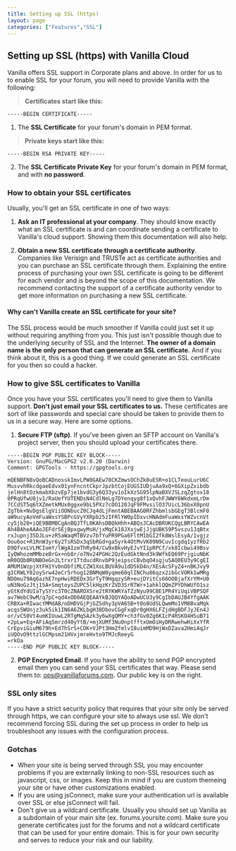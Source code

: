 ```yaml
---
title: Setting up SSL (https)
layout: page
categories: ["Features","SSL"]
---
```


## Setting up SSL (https) with Vanilla Cloud

Vanilla offers SSL support in Corporate plans and above. In order for us to to enable SSL for your forum, you will need to provide Vanilla with the following:

> **Certificates start like this:**

```
-----BEGIN CERTIFICATE-----
```

1. The **SSL Certificate** for your forum's domain in PEM format.

> **Private keys start like this:**

```
-----BEGIN RSA PRIVATE KEY-----
```

2. The **SSL Certificate Private Key** for your forum's domain in PEM format, and with **no password**.

### How to obtain your SSL certificates

Usually, you'll get an SSL certificate in one of two ways:

1. **Ask an IT professional at your company**. They should know exactly what an SSL certificate is and can coordinate sending a certificate to Vanilla's cloud support. Showing them this documentation will also help.

2. **Obtain a new SSL certificate through a certificate authority**. Companies like Verisign and TRUSTe act as certificate authorities and you can purchase an SSL certificate through them. Explaining the entire process of purchasing your own SSL certificate is going to be different for each vendor and is beyond the scope of this documentation. We recommend contacting the support of a certificate authority vendor to get more information on purchasing a new SSL certificate.

#### Why can't Vanilla create an SSL certificate for your site?

The SSL process would be much smoother if Vanilla could just set it up without requiring anything from you. This just isn't possible though due to the underlying security of SSL and the Internet. **The owner of a domain name is the only person that can generate an SSL certificate.** And if you think about it, this is a good thing. If we could generate an SSL certificate for you then so could a hacker.

### How to give SSL certificates to Vanilla

Once you have your SSL certificates you'll need to give them to Vanilla support. **Don't just email your SSL certificates to us.** These certificates are sort of like passwords and special care should be taken to provide them to us in a secure way. Here are some options.

1. **Secure FTP (sftp)**. If you've been given an SFTP account on Vanilla's project server, then you should upload your certificates there.

```
-----BEGIN PGP PUBLIC KEY BLOCK-----
Version: GnuPG/MacGPG2 v2.0.20 (Darwin)
Comment: GPGTools - https://gpgtools.org

mQENBFN8vQoBCADnosskImvLPW8GAEw78CKZmwsOChZk0uESR+o1CLTeouLurU6C
MusvvhRkcdgaeEdvx01ynFncntCkprJpzbtCojEUGSIUDjuAa9xQ+6GXipZxibdb
jelHn8tOzkmabXbzvEp7je1bvdG3y6Q33yv1oIkXzSG95lpNaBXVJSLzqZgtox18
0PRqUfwU8jv1/RaUefYUTENDsN4CdlNeLg7DYenqyg8f1xQvhFJWWY6WkdxmLrDm
7CCdST5q6tXZmetkMUx0ggxe9bL5PXz7cOO120JqF9FMvsilO37UicL36bxX0pnU
ZgTbk+NvDgsElgViiOONbucZ0CJq4dLjFmntABEBAAG0RFZhbmlsbGEgT3BlcmF0
aW9ucyAoVmFuaWxsYSBPcGVyYXRpb25zIFRlYW0pIDxvcHNAdmFuaWxsYWZvcnVt
cy5jb20+iQE9BBMBCgAnBQJTfL0KAhsDBQkHhh+ABQsJCAcDBRUKCQgLBRYCAwEA
Ah4BAheAAAoJEFdr5EjBpxgwyMsH/jxMqCk18JXxjwEjJjgUBK59P5vszu1JqBtx
rxJupnj35DJLu+zR5aWaqMTBVzv7bfYuPR9PGa6FltM1bGI2fk8WslEsyA/1vgjz
Oou6oc+R1RnW3yr6y2TsRSDx3qSbRGd+ga5yrk4OtMvVK09N9CuvIcgdq1yzfRb2
D9QfvxLVLMCIomY/lWgAIzmThRy04/Cw9xBkvHyEJvYI1pRPCf/xk8Icbwi49Bsv
IyQWhozmMMbzeBrGx+nb8r/o7Nv24PGHc2QzEudGktNnd3k9WfkEQ69PrjgiuNbK
mR0QQb0RUNBOeGn2Ltrxr1TtducdRnvbP9jeipscCBvbqO4sgju5AQ0EU3y9CgEI
AMUM1WzpjXtFH1YvbnObfiMLCZW1XoLBUVA9u1dD5kD4n/XEsAcSFyZ4+nBKJvy9
gICRWLY82oySrw42eCr5rhog12BNMqW0yqme60qlINChu86qzx2ibGcVORk1wMRg
NDOmu79Aq6azhE7npHwiRDEDx3GrTyT9HgqzySR+eujDYitCs66OOBjafXrYM+U0
uN3NoGzJtj15A+SmqtoysZUPC5lkHqzKrZVD3SrRTWr+1ahklQQmZPYDhWUfO1sz
yGtKdYdUIaTySYrc3T0cZNAROXSre2tRYKWRYaTZzNyu99CBE1PR4YiUqiVBPSQF
av7WebC9wM/q7pC+qd4xOD0AEQEAAYkBJQQYAQoADwUCU3y9CgIbDAUJB4YfgAAK
CRBXa+RIwacYMMdAB/oDHDVGjPjGZSdhy3pVA65B+t0o8UdSLQwmMo1VM8BvaMqk
acqs5WUnjz3uk5ik1IN6A6ZKLbgH38DbovCGgFxqDr0gHX6LFZjdHgBDFJyJEn4J
or/vC50Vt4umKIUuwL2RTgMqSAzk3y6wXgQMY+ch3fGv0Zg6KIcP4RSKO4HSuB71
+2pLw+Eq+AFiAqSmrzd40yYtB/+mjXUMf3Nu0nptfftxUmOiHyDRRwehwHiXxYfR
CrEpviGiuM679h+Ed7hSrS+COK+VJPt3HmZfmlvI8uimMD9HjWxDZava2HmiAqJr
iUQOvO9ttzlGCMpsm21HVxjmreHvto9TMJcReeyG
=rkOa
-----END PGP PUBLIC KEY BLOCK-----

```

2. **PGP Encrypted Email**. If you have the ability to send PGP encrypted email then you can send your SSL certificates that way. Please send them to: ops@vanillaforums.com. Our public key is on the right.

### SSL only sites

If you have a strict security policy that requires that your site only be served through https, we can configure your site to always use ssl. We don't recommend forcing SSL during the set up process in order to help us troubleshoot any issues with the configuration process.

### Gotchas

* When your site is being served through SSL you may encounter problems if you are externally linking to non-SSL resources such as javascript, css, or images. Keep this in mind if you are custom themeing your site or have other customizations enabled.
* If you are using jsConnect, make sure your authentication url is available over SSL or else jsConnect will fail.
* Don't give us a wildcard certificate. Usually you should set up Vanilla as a subdomain of your main site (ex. forums.yoursite.com). Make sure you generate certificates just for the forums and not a wildcard certificate that can be used for your entire domain. This is for your own security and serves to reduce your risk and our liability.
